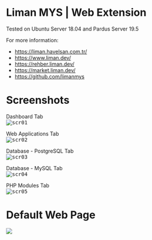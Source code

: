 # Liman MYS | Web Extension

Tested on Ubuntu Server 18.04 and Pardus Server 19.5

For more information:
- https://liman.havelsan.com.tr/
- https://www.liman.dev/
- https://rehber.liman.dev/
- https://market.liman.dev/
- https://github.com/limanmys

# Screenshots
Dashboard Tab </br>
<kbd>
 ![scr01](/screenshots/dashboardTab.jpg)
</kbd>

Web Applications Tab </br>
<kbd>
  ![scr02](/screenshots/webAppsTab.jpg)
</kbd>

Database - PostgreSQL Tab </br>
<kbd>
  ![scr03](/screenshots/postgresqlTab.jpg)
</kbd>

Database - MySQL Tab </br>
<kbd>
  ![scr04](/screenshots/mysqlTab.jpg)
</kbd>

PHP Modules Tab </br>
 <kbd>
  ![scr05](/screenshots/phpModulesTab.jpg)
</kbd>


# Default Web Page
<kbd>
  <img src="/screenshots/defaultWebPage.jpg">
</kbd>
